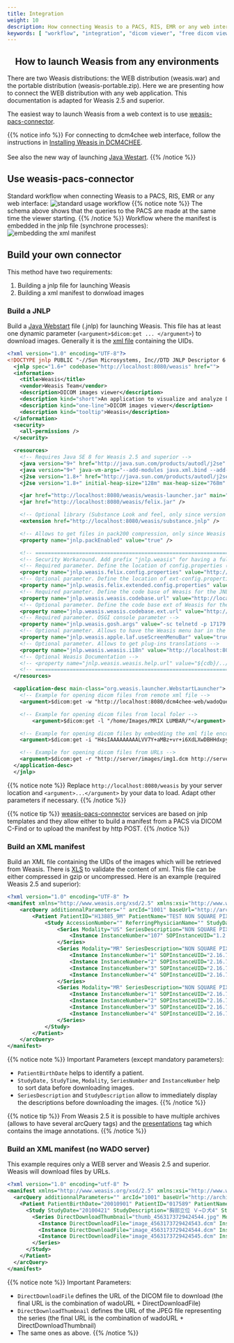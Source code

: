 ```yaml
---
title: Integration
weight: 10
description: How connecting Weasis to a PACS, RIS, EMR or any web interface
keywords: [ "workflow", "integration", "dicom viewer", "free dicom viewer", "open source dicom viewer", "weasis dicom viewer",  "multi-platform dicom viewer", "dicom", "pacs", "pacs viewer" ]
---
```


## <center>How to launch Weasis from any environments</center>

There are two Weasis distributions: the WEB distribution (weasis.war) and the portable distribution (weasis-portable.zip). Here we are presenting how to connect the WEB distribution with any web application. This documentation is adapted for Weasis 2.5 and superior.

The easiest way to launch Weasis from a web context is to use <a target="_blank" href="https://github.com/nroduit/weasis-pacs-connector">weasis-pacs-connector</a>.

{{% notice info %}}
For connecting to dcm4chee web interface, follow the instructions in [Installing Weasis in DCM4CHEE](../../../getting-started/dcm4chee).<br><br>
See also the new way of launching <a target="_blank" href="https://github.com/nroduit/weasis-pacs-connector#new-way-to-launch-jnlp">Java Westart</a>.
{{% /notice %}}


## Use weasis-pacs-connector

Standard workflow when connecting Weasis to a PACS, RIS, EMR or any web interface:
![standard usage workflow](/images/connector-wk-std.png?classes=border "Standard workflow")
{{% notice note %}}
The schema above shows that the queries to the PACS are made at the same time the viewer starting.
{{% /notice %}}
Workflow where the manifest is embedded in the jnlp file (synchrone processes):
![embedding the xml manifest](/images/connector-wk-emb.png?classes=border "Embedding the xml manifest")

## Build your own connector
This method have two requirements:

1. Building a jnlp file for launching Weasis
2. Building a xml manifest to donwload images

###  Build a JNLP
Build a <a target="_blank" href="https://docs.oracle.com/javase/8/docs/technotes/guides/javaws/developersguide/contents.html">Java Webstart</a> file (.jnlp) for launching Weasis. This file has at least one dynamic parameter (`<argument>$dicom:get ... </argument>`) to download images. Generally it is the [xml file](#build-an-xml-manifest) containing the UIDs.

``` xml
<?xml version="1.0" encoding="UTF-8"?>
<!DOCTYPE jnlp PUBLIC "-//Sun Microsystems, Inc//DTD JNLP Descriptor 6.0//EN" "http://java.sun.com/dtd/JNLP-6.0.dtd">
  <jnlp spec="1.6+" codebase="http://localhost:8080/weasis" href="">
  <information>
    <title>Weasis</title>
    <vendor>Weasis Team</vendor>
    <description>DICOM images viewer</description>
    <description kind="short">An application to visualize and analyze DICOM images.</description>
    <description kind="one-line">DICOM images viewer</description>
    <description kind="tooltip">Weasis</description>
  </information>
  <security>
    <all-permissions />
  </security>

  <resources>
    <!-- Requires Java SE 8 for Weasis 2.5 and superior -->
	<java version="9+" href="http://java.sun.com/products/autodl/j2se" java-vm-args="--add-modules java.xml.bind --add-exports=java.base/sun.net.www.protocol.http=ALL-UNNAMED --add-exports=java.base/sun.net.www.protocol.https=ALL-UNNAMED --add-exports=java.base/sun.net.www.protocol.file=ALL-UNNAMED --add-exports=java.base/sun.net.www.protocol.ftp=ALL-UNNAMED --add-exports=java.base/sun.net.www.protocol.jar=ALL-UNNAMED --add-exports=jdk.unsupported/sun.misc=ALL-UNNAMED --add-opens=java.base/java.net=ALL-UNNAMED --add-opens=java.base/java.lang=ALL-UNNAMED --add-opens=java.base/java.security=ALL-UNNAMED --add-opens=java.base/java.io=ALL-UNNAMED --add-opens=java.desktop/javax.imageio.stream=ALL-UNNAMED --add-opens=java.desktop/javax.imageio=ALL-UNNAMED --add-opens=java.desktop/com.sun.awt=ALL-UNNAMED" initial-heap-size="128m" max-heap-size="768m" />
	<java version="9+" java-vm-args="--add-modules java.xml.bind --add-exports=java.base/sun.net.www.protocol.http=ALL-UNNAMED --add-exports=java.base/sun.net.www.protocol.https=ALL-UNNAMED --add-exports=java.base/sun.net.www.protocol.file=ALL-UNNAMED --add-exports=java.base/sun.net.www.protocol.ftp=ALL-UNNAMED --add-exports=java.base/sun.net.www.protocol.jar=ALL-UNNAMED --add-exports=jdk.unsupported/sun.misc=ALL-UNNAMED --add-opens=java.base/java.net=ALL-UNNAMED --add-opens=java.base/java.lang=ALL-UNNAMED --add-opens=java.base/java.security=ALL-UNNAMED --add-opens=java.base/java.io=ALL-UNNAMED --add-opens=java.desktop/javax.imageio.stream=ALL-UNNAMED --add-opens=java.desktop/javax.imageio=ALL-UNNAMED --add-opens=java.desktop/com.sun.awt=ALL-UNNAMED" initial-heap-size="128m" max-heap-size="768m" />
    <j2se version="1.8+" href="http://java.sun.com/products/autodl/j2se" initial-heap-size="128m" max-heap-size="768m" />
    <j2se version="1.8+" initial-heap-size="128m" max-heap-size="768m" />

    <jar href="http://localhost:8080/weasis/weasis-launcher.jar" main="true" />
    <jar href="http://localhost:8080/weasis/felix.jar" />

    <!-- Optional library (Substance Look and feel, only since version 1.0.8). Requires the new Java Plug-in introduced in the Java SE 6 update 10 release.For previous JRE 6, substance.jnlp needs a static codebase URL -->
    <extension href="http://localhost:8080/weasis/substance.jnlp" />

    <!-- Allows to get files in pack200 compression, only since Weasis 1.1.2 -->
    <property name="jnlp.packEnabled" value="true" />

    <!-- ================================================================================================================= -->
    <!-- Security Workaround. Add prefix "jnlp.weasis" for having a fully trusted application without signing jnlp (only since weasis 1.2.9), http://bugs.sun.com/bugdatabase/view_bug.do?bug_id=6653241 -->
    <!-- Required parameter. Define the location of config.properties (the OSGI configuration and the list of plug-ins to install/start) -->
    <property name="jnlp.weasis.felix.config.properties" value="http://localhost:8080/weasis/conf/config.properties" />
    <!-- Optional parameter. Define the location of ext-config.properties (extend/override config.properties) -->
    <property name="jnlp.weasis.felix.extended.config.properties" value="http://localhost:8080/weasis-ext/conf/ext-config.properties" />
    <!-- Required parameter. Define the code base of Weasis for the JNLP -->
    <property name="jnlp.weasis.weasis.codebase.url" value="http://localhost:8080/weasis" />
    <!-- Optional parameter. Define the code base ext of Weasis for the JNLP -->
    <property name="jnlp.weasis.weasis.codebase.ext.url" value="http://localhost:8080/weasis-ext" />
    <!-- Required parameter. OSGI console parameter -->
    <property name="jnlp.weasis.gosh.args" value="-sc telnetd -p 17179 start" />
    <!-- Optional parameter. Allows to have the Weasis menu bar in the top bar on Mac OS X (works only with the native Aqua look and feel) -->
    <property name="jnlp.weasis.apple.laf.useScreenMenuBar" value="true" />
    <!-- Optional parameter. Allows to get plug-ins translations -->
    <property name="jnlp.weasis.weasis.i18n" value="http://localhost:8080/weasis-i18n" />
    <!-- Optional Weasis Documentation -->
    <!-- <property name="jnlp.weasis.weasis.help.url" value="${cdb}/../weasis-doc" /> -->
    <!-- ================================================================================================================= -->
  </resources>

  <application-desc main-class="org.weasis.launcher.WebstartLauncher">
    <!-- Example for opening dicom files from remote xml file -->
    <argument>$dicom:get -w "http://localhost:8080/dcm4chee-web/wadoQueries/wado_query3888637380.xml.gz"</argument>

    <!-- Example for opening dicom files from local foler -->
        <argument>$dicom:get -l "/home/Images/MRIX LUMBAR/"</argument>

    <!-- Example for opening dicom files by embedding the xml file encoded in gzip and then in base64, it must be in one line without space at the beginning -->
    <argument>$dicom:get -i "H4sIAAAAAAAAALVV7Y+aMBz+vr+i6XdLXwDBHHdxpy4mvgX0dvtkOqnaBOGO1qn//RUQnW5uy3JHCC2/1+d5Wsrdw36TgB8iVzJLA0gQhkCkiyyW6SqAW71seBA83H+62/E4m79uR..."</argument>

    <!-- Example for opening dicom files from URLs -->
    <argument>$dicom:get -r "http://server/images/img1.dcm http://server/images/img2.dcm"</argument>
  </application-desc>
  </jnlp>
```

{{% notice note %}}
Replace `http://localhost:8080/weasis` by your server location and `<argument>...</argument>` by your data to load. Adapt other parameters if necessary.
{{% /notice %}}

{{% notice tip %}}
<a target="_blank" href="https://github.com/nroduit/weasis-pacs-connector">weasis-pacs-connector</a> services are based on jnlp templates and they allow either to build a manifest from a PACS via DICOM C-Find or to upload the manifest by http POST.
{{% /notice %}}

###  Build an XML manifest
Build an XML file containing the UIDs of the images which will be retrieved from Weasis. There is <a target="_blank" href="https://github.com/nroduit/Weasis/blob/master/weasis-dicom/weasis-dicom-explorer/src/main/resources/config/manifest.xsd">XLS</a> to validate the content of xml. This file can be either compressed in gzip or uncompressed. Here is an example (required Weasis 2.5 and superior):

``` xml
<?xml version="1.0" encoding="UTF-8" ?>
<manifest xmlns="http://www.weasis.org/xsd/2.5" xmlns:xsi="http://www.w3.org/2001/XMLSchema-instance">
    <arcQuery additionnalParameters="" arcId="1001" baseUrl="http://archive-weasis.rhcloud.com/archive/wado" requireOnlySOPInstanceUID="false">
        <Patient PatientID="H13885_9M" PatientName="TEST NON SQUARE PIXELS" PatientSex="F">
            <Study AccessionNumber="" ReferringPhysicianName="" StudyDate="20130711" StudyDescription="TEST NON SQUARE PIXELS" StudyID="PKD" StudyInstanceUID="2.16.756.5.5.100.397184556.14391.1373576413.1508" StudyTime="170013">
                <Series Modality="US" SeriesDescription="NON SQUARE PIXELS: PIXEL ASPECT RATIO" SeriesInstanceUID="1.2.40.0.13.1.1.87878503032592846377547034671833520632" SeriesNumber="2">
                    <Instance InstanceNumber="107" SOPInstanceUID="1.2.40.0.13.1.1.126082073005720329436273995268222863740"/>
                </Series>
                <Series Modality="MR" SeriesDescription="NON SQUARE PIXELS: PIXEL SPACING" SeriesInstanceUID="2.16.756.5.5.100.397184556.7220.1373578035.1" SeriesNumber="40001">
                    <Instance InstanceNumber="1" SOPInstanceUID="2.16.756.5.5.100.397184556.7220.1373578035.1.0"/>
                    <Instance InstanceNumber="2" SOPInstanceUID="2.16.756.5.5.100.397184556.7220.1373578035.1.1"/>
                    <Instance InstanceNumber="3" SOPInstanceUID="2.16.756.5.5.100.397184556.7220.1373578035.1.2"/>
                    <Instance InstanceNumber="4" SOPInstanceUID="2.16.756.5.5.100.397184556.7220.1373578035.1.3"/>
                </Series>
                <Series Modality="MR" SeriesDescription="NON SQUARE PIXELS: PIXEL SPACING" SeriesInstanceUID="2.16.756.5.5.100.397184556.7220.1373578664.2" SeriesNumber="50001">
                    <Instance InstanceNumber="1" SOPInstanceUID="2.16.756.5.5.100.397184556.7220.1373578664.2.0"/>
                    <Instance InstanceNumber="2" SOPInstanceUID="2.16.756.5.5.100.397184556.7220.1373578664.2.1"/>
                    <Instance InstanceNumber="3" SOPInstanceUID="2.16.756.5.5.100.397184556.7220.1373578664.2.2"/>
                    <Instance InstanceNumber="4" SOPInstanceUID="2.16.756.5.5.100.397184556.7220.1373578664.2.3"/>
                </Series>
            </Study>
        </Patient>
    </arcQuery>
</manifest>
```

{{% notice note %}}
Important Parameters (except mandatory parameters):

- `PatientBirthDate` helps to identify a patient.
- `StudyDate,` `StudyTime`, `Modality`, `SeriesNumber` and `InstanceNumber` help to sort data before downloading images.
- `SeriesDescription` and `StudyDescription` allow to immediately display the descriptions before downloading the images.
{{% /notice %}}

{{% notice tip %}}
From Weasis 2.5 it is possible to have multiple archives (allows to have several arcQuery tags) and the <a target="_blank" href="https://github.com/nroduit/Weasis/blob/master/weasis-dicom/weasis-dicom-explorer/src/main/resources/config/presentations.xsd">presentations</a> tag which contains the image annotations.
{{% /notice %}}

###  Build an XML manifest (no WADO server)
This example requires only a WEB server and Weasis 2.5 and superior. Weasis will download files by URLs.

``` xml
<?xml version="1.0" encoding="utf-8" ?>
<manifest xmlns="http://www.weasis.org/xsd/2.5" xmlns:xsi="http://www.w3.org/2001/XMLSchema-instance">
  <arcQuery additionnalParameters="" arcId="1001" baseUrl="http://archive-weasis.rhcloud.com/archive/wado" requireOnlySOPInstanceUID="false">
    <Patient PatientBirthDate="20010901" PatientID="017589" PatientName="Validate WADAKOKOA">
      <Study StudyDate="20100421" StudyDescription="胸部立位 Ｖ→Ｄ犬4" StudyInstanceUID="1.2.392.200036.9107.500.11141010042100073" StudyTime="113836">
        <Series DirectDownloadThumbnail="thumb_4563173729424544.jpg" Modality="CR" SeriesDescription="Ｖ→Ｄ犬4" SeriesInstanceUID="1.2.392.200036.9107.500.305.1410.141010042100073.121" SeriesNumber="1">
          <Instance DirectDownloadFile="image_4563173729424543.dcm" InstanceNumber="1" SOPInstanceUID="1.2.392.200036.9107.500.305.1410.20100421.114831.109.101410"/>
          <Instance DirectDownloadFile="image_4563173729424544.dcm" InstanceNumber="2" SOPInstanceUID="1.2.392.200036.9107.500.305.1410.20100421.114828.234.101410"/>
          <Instance DirectDownloadFile="image_4563173729424545.dcm" InstanceNumber="3" SOPInstanceUID="1.2.392.200036.9107.500.305.1410.20100421.114823.421.101410"/>
        </Series>
      </Study>
    </Patient>
  </arcQuery>
</manifest>
```

{{% notice note %}}
Important Parameters:

- `DirectDownloadFile` defines the URL of the DICOM file to download (the final URL is the combination of wadoURL + DirectDownloadFile)
- `DirectDownloadThumbnail` defines the URL of the JPEG file representing the series (the final URL is the combination of wadoURL + DirectDownloadThumbnail)
- The same ones as above.
{{% /notice %}}
